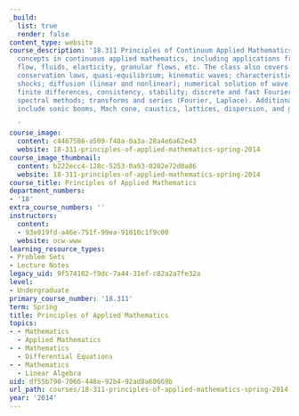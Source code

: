 ```yaml
---
_build:
  list: true
  render: false
content_type: website
course_description: '18.311 Principles of Continuum Applied Mathematics covers fundamental
  concepts in continuous applied mathematics, including applications from traffic
  flow, fluids, elasticity, granular flows, etc. The class also covers continuum limit;
  conservation laws, quasi-equilibrium; kinematic waves; characteristics, simple waves,
  shocks; diffusion (linear and nonlinear); numerical solution of wave equations;
  finite differences, consistency, stability; discrete and fast Fourier transforms;
  spectral methods; transforms and series (Fourier, Laplace). Additional topics may
  include sonic booms, Mach cone, caustics, lattices, dispersion, and group velocity.

  '
course_image:
  content: c4467586-a509-f48a-0a3a-28a4e6a62e43
  website: 18-311-principles-of-applied-mathematics-spring-2014
course_image_thumbnail:
  content: b222ecc4-128c-5253-0a93-0202e72d0a86
  website: 18-311-principles-of-applied-mathematics-spring-2014
course_title: Principles of Applied Mathematics
department_numbers:
- '18'
extra_course_numbers: ''
instructors:
  content:
  - 93e019fd-a46e-751f-99ea-91010c1f9c00
  website: ocw-www
learning_resource_types:
- Problem Sets
- Lecture Notes
legacy_uid: 9f574102-f9dc-7a44-31ef-c82a2a7fe32a
level:
- Undergraduate
primary_course_number: '18.311'
term: Spring
title: Principles of Applied Mathematics
topics:
- - Mathematics
  - Applied Mathematics
- - Mathematics
  - Differential Equations
- - Mathematics
  - Linear Algebra
uid: df55b790-7066-448e-92b4-92ad8a60669b
url_path: courses/18-311-principles-of-applied-mathematics-spring-2014
year: '2014'
---
```

